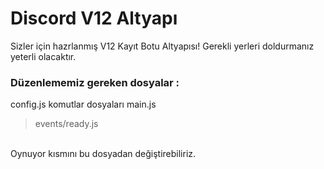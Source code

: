 # Discord V12 Altyapı

Sizler için hazrlanmış V12 Kayıt Botu Altyapısı! Gerekli yerleri doldurmanız yeterli olacaktır.

### Düzenlememiz gereken dosyalar :

config.js
komutlar dosyaları
main.js

> events/ready.js
<br>
Oynuyor kısmını bu dosyadan değiştirebiliriz.



